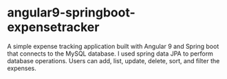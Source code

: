 # angular9-springboot-expensetracker
A simple expense tracking application built with Angular 9 and Spring boot that connects to the MySQL database. I used spring data JPA to perform database operations. Users can add, list, update, delete, sort, and filter the expenses.
